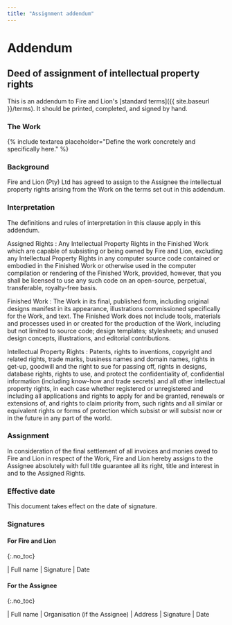 ```yaml
---
title: "Assignment addendum"
---
```


# Addendum

## Deed of assignment of intellectual property rights

This is an addendum to Fire and Lion's [standard terms]({{ site.baseurl }}/terms). It should be printed, completed, and signed by hand.

### The Work

{% include textarea
	placeholder="Define the work concretely and specifically here."
%}

### Background

Fire and Lion (Pty) Ltd has agreed to assign to the Assignee the intellectual property rights arising from the Work on the terms set out in this addendum.

### Interpretation

The definitions and rules of interpretation in this clause apply in this addendum.

Assigned Rights
: Any Intellectual Property Rights in the Finished Work which are capable of subsisting or being owned by Fire and Lion, excluding any Intellectual Property Rights in any computer source code contained or embodied in the Finished Work or otherwise used in the computer compilation or rendering of the Finished Work, provided, however, that you shall be licensed to use any such code on an open-source, perpetual, transferable, royalty-free basis.

Finished Work
: The Work in its final, published form, including original designs manifest in its appearance, illustrations commissioned specifically for the Work, and text. The Finished Work does not include tools, materials and processes used in or created for the production of the Work, including but not limited to source code; design templates; stylesheets; and unused design concepts, illustrations, and editorial contributions.

Intellectual Property Rights
: Patents, rights to inventions, copyright and related rights, trade marks, business names and domain names, rights in get-up, goodwill and the right to sue for passing off, rights in designs, database rights, rights to use, and protect the confidentiality of, confidential information (including know-how and trade secrets) and all other intellectual property rights, in each case whether registered or unregistered and including all applications and rights to apply for and be granted, renewals or extensions of, and rights to claim priority from, such rights and all similar or equivalent rights or forms of protection which subsist or will subsist now or in the future in any part of the world.

### Assignment

In consideration of the final settlement of all invoices and monies owed to Fire and Lion in respect of the Work, Fire and Lion hereby assigns to the Assignee absolutely with full title guarantee all its right, title and interest in and to the Assigned Rights.

### Effective date

This document takes effect on the date of signature.

### Signatures

#### For Fire and Lion
{:.no_toc}

| Full name 
| Signature 
| Date

#### For the Assignee
{:.no_toc}

| Full name 
| Organisation (if the Assignee)
| Address
| Signature 
| Date
